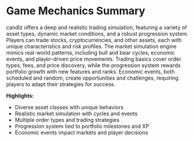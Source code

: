# Game Mechanics Summary

candlz offers a deep and realistic trading simulation, featuring a variety of asset types, dynamic market conditions, and a robust progression system. Players can trade stocks, cryptocurrencies, and other assets, each with unique characteristics and risk profiles. The market simulation engine mimics real-world patterns, including bull and bear cycles, economic events, and player-driven price movements. Trading basics cover order types, fees, and price discovery, while the progression system rewards portfolio growth with new features and ranks. Economic events, both scheduled and random, create opportunities and challenges, requiring players to adapt their strategies for success.

**Highlights:**

- Diverse asset classes with unique behaviors
- Realistic market simulation with cycles and events
- Multiple order types and trading strategies
- Progression system tied to portfolio milestones and XP
- Economic events impact markets and player decisions
